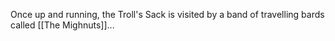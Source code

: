 Once up and running, the Troll's Sack is visited by a band of travelling bards called [[The Mighnuts]]...